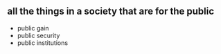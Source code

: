 ## all the things in a society that are for the public 
- public gain
- public security 
- public institutions